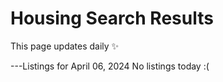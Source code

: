 # Housing Search Results
This page updates daily ✨

---Listings for  April 06, 2024
No listings today :(

